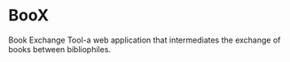 # BooX
Book Exchange Tool-a web application that intermediates the exchange of books between bibliophiles.
